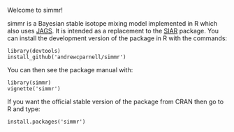 Welcome to simmr!

simmr is a Bayesian stable isotope mixing model implemented in R which also uses [JAGS](http://mcmc-jags.sourceforge.net). It is intended as a replacement to the [SIAR](https://github.com/AndrewLJackson/siar) package. You can install the development version of the package in R with the commands:

```
library(devtools)
install_github('andrewcparnell/simmr')
```

You can then see the package manual with:

```
library(simmr)
vignette('simmr')
```

If you want the official stable version of the package from CRAN then go to R and type:

```
install.packages('simmr')
```
